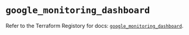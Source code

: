 # `google_monitoring_dashboard`

Refer to the Terraform Registory for docs: [`google_monitoring_dashboard`](https://registry.terraform.io/providers/hashicorp/google-beta/5.11.0/docs/resources/google_monitoring_dashboard).
